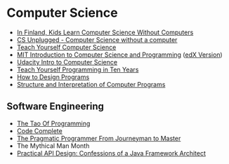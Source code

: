 # Computer Science

* [In Finland, Kids Learn Computer Science Without Computers](https://www.theatlantic.com/education/archive/2017/02/teaching-computer-science-without-computers/517548/)
* [CS Unplugged - Computer Science without a computer](http://csunplugged.org/)
* [Teach Yourself Computer Science](https://teachyourselfcs.com/)
* [MIT Introduction to Computer Science and Programming](https://ocw.mit.edu/courses/electrical-engineering-and-computer-science/6-00sc-introduction-to-computer-science-and-programming-spring-2011/) ([edX Version](https://www.edx.org/course/introduction-computer-science-mitx-6-00-1x-9))
* [Udacity Intro to Computer Science](https://www.udacity.com/course/intro-to-computer-science--cs101)
* [Teach Yourself Programming in Ten Years](http://www.norvig.com/21-days.html)
* [How to Design Programs](http://www.htdp.org/)
* [Structure and Interpretation of Computer Programs](https://mitpress.mit.edu/sicp/full-text/book/book.html)

## Software Engineering

* [The Tao Of Programming](http://huffman.sourceforge.net/tao/tao-of-programming.html)
* [Code Complete](http://www.stevemcconnell.com/cc.htm)
* [The Pragmatic Programmer From Journeyman to Master](https://pragprog.com/book/tpp/the-pragmatic-programmer)
* The Mythical Man Month
* [Practical API Design: Confessions of a Java Framework Architect](http://www.springer.com/gp/book/9781430243175)

